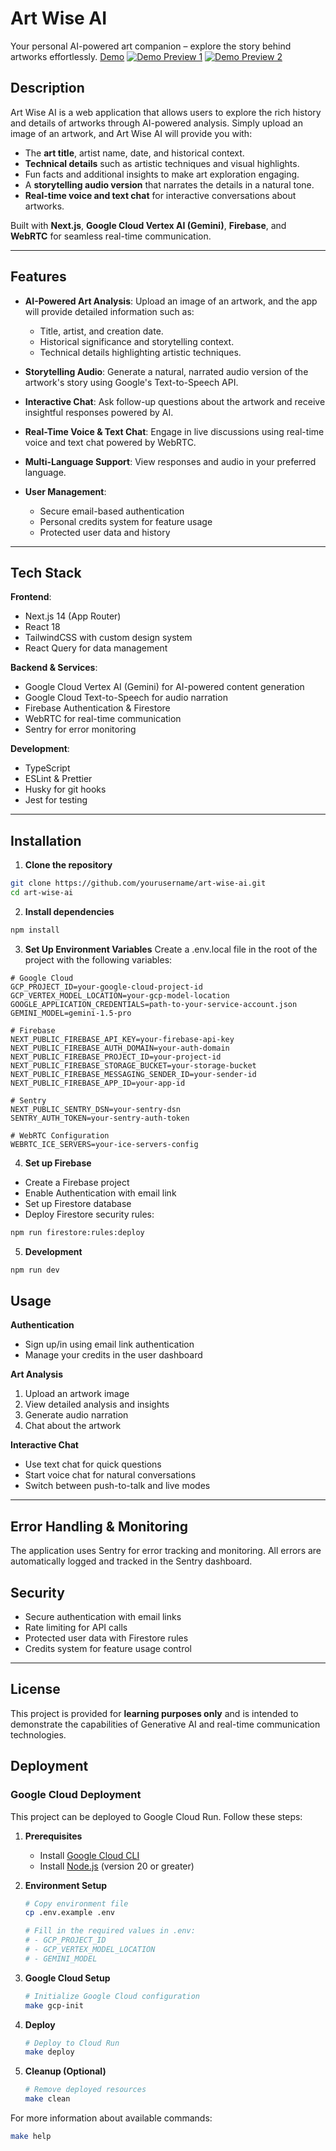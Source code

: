 # Art Wise AI

Your personal AI-powered art companion – explore the story behind artworks effortlessly.
[Demo](https://youtube.com/shorts/C7zNHCYIfvc)
[![Demo Preview 1](/public/assets/screenshot-1.png)](https://youtube.com/shorts/C7zNHCYIfvc)
[![Demo Preview 2](/public/assets/screenshot-2.png)](https://youtube.com/shorts/C7zNHCYIfvc)

## Description

Art Wise AI is a web application that allows users to explore the rich history and details of artworks through AI-powered analysis. Simply upload an image of an artwork, and Art Wise AI will provide you with:

- The **art title**, artist name, date, and historical context.
- **Technical details** such as artistic techniques and visual highlights.
- Fun facts and additional insights to make art exploration engaging.
- A **storytelling audio version** that narrates the details in a natural tone.
- **Real-time voice and text chat** for interactive conversations about artworks.

Built with **Next.js**, **Google Cloud Vertex AI (Gemini)**, **Firebase**, and **WebRTC** for seamless real-time communication.

---

## Features

- **AI-Powered Art Analysis**: Upload an image of an artwork, and the app will provide detailed information such as:

  - Title, artist, and creation date.
  - Historical significance and storytelling context.
  - Technical details highlighting artistic techniques.

- **Storytelling Audio**: Generate a natural, narrated audio version of the artwork's story using Google's Text-to-Speech API.

- **Interactive Chat**: Ask follow-up questions about the artwork and receive insightful responses powered by AI.

- **Real-Time Voice & Text Chat**: Engage in live discussions using real-time voice and text chat powered by WebRTC.

- **Multi-Language Support**: View responses and audio in your preferred language.

- **User Management**:
  - Secure email-based authentication
  - Personal credits system for feature usage
  - Protected user data and history

---

## Tech Stack

**Frontend**:

- Next.js 14 (App Router)
- React 18
- TailwindCSS with custom design system
- React Query for data management

**Backend & Services**:

- Google Cloud Vertex AI (Gemini) for AI-powered content generation
- Google Cloud Text-to-Speech for audio narration
- Firebase Authentication & Firestore
- WebRTC for real-time communication
- Sentry for error monitoring

**Development**:

- TypeScript
- ESLint & Prettier
- Husky for git hooks
- Jest for testing

---

## Installation

1. **Clone the repository**

```bash
git clone https://github.com/yourusername/art-wise-ai.git
cd art-wise-ai
```

2. **Install dependencies**

```bash
npm install
```

3. **Set Up Environment Variables**
   Create a .env.local file in the root of the project with the following variables:

```env
# Google Cloud
GCP_PROJECT_ID=your-google-cloud-project-id
GCP_VERTEX_MODEL_LOCATION=your-gcp-model-location
GOOGLE_APPLICATION_CREDENTIALS=path-to-your-service-account.json
GEMINI_MODEL=gemini-1.5-pro

# Firebase
NEXT_PUBLIC_FIREBASE_API_KEY=your-firebase-api-key
NEXT_PUBLIC_FIREBASE_AUTH_DOMAIN=your-auth-domain
NEXT_PUBLIC_FIREBASE_PROJECT_ID=your-project-id
NEXT_PUBLIC_FIREBASE_STORAGE_BUCKET=your-storage-bucket
NEXT_PUBLIC_FIREBASE_MESSAGING_SENDER_ID=your-sender-id
NEXT_PUBLIC_FIREBASE_APP_ID=your-app-id

# Sentry
NEXT_PUBLIC_SENTRY_DSN=your-sentry-dsn
SENTRY_AUTH_TOKEN=your-sentry-auth-token

# WebRTC Configuration
WEBRTC_ICE_SERVERS=your-ice-servers-config
```

4. **Set up Firebase**

- Create a Firebase project
- Enable Authentication with email link
- Set up Firestore database
- Deploy Firestore security rules:

```bash
npm run firestore:rules:deploy
```

5. **Development**

```bash
npm run dev
```

## Usage

**Authentication**

- Sign up/in using email link authentication
- Manage your credits in the user dashboard

**Art Analysis**

1. Upload an artwork image
2. View detailed analysis and insights
3. Generate audio narration
4. Chat about the artwork

**Interactive Chat**

- Use text chat for quick questions
- Start voice chat for natural conversations
- Switch between push-to-talk and live modes

---

## Error Handling & Monitoring

The application uses Sentry for error tracking and monitoring. All errors are automatically logged and tracked in the Sentry dashboard.

## Security

- Secure authentication with email links
- Rate limiting for API calls
- Protected user data with Firestore rules
- Credits system for feature usage control

---

## License

This project is provided for **learning purposes only** and is intended to demonstrate the capabilities of Generative AI and real-time communication technologies.

## Deployment

### Google Cloud Deployment

This project can be deployed to Google Cloud Run. Follow these steps:

1. **Prerequisites**

   - Install [Google Cloud CLI](https://cloud.google.com/sdk/docs/install)
   - Install [Node.js](https://nodejs.org/) (version 20 or greater)

2. **Environment Setup**

   ```bash
   # Copy environment file
   cp .env.example .env

   # Fill in the required values in .env:
   # - GCP_PROJECT_ID
   # - GCP_VERTEX_MODEL_LOCATION
   # - GEMINI_MODEL
   ```

3. **Google Cloud Setup**

   ```bash
   # Initialize Google Cloud configuration
   make gcp-init
   ```

4. **Deploy**

   ```bash
   # Deploy to Cloud Run
   make deploy
   ```

5. **Cleanup (Optional)**
   ```bash
   # Remove deployed resources
   make clean
   ```

For more information about available commands:

```bash
make help
```
